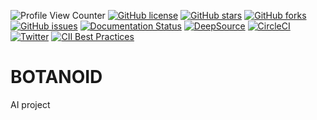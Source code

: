 ![Profile View Counter](https://komarev.com/ghpvc/?username=KOSASIH)
[![GitHub license](https://img.shields.io/github/license/KOSASIH/BOTANOID)](https://github.com/KOSASIH/BOTANOID/blob/main/LICENSE)
[![GitHub stars](https://img.shields.io/github/stars/KOSASIH/BOTANOID)](https://github.com/KOSASIH/BOTANOID/stargazers)
[![GitHub forks](https://img.shields.io/github/forks/KOSASIH/BOTANOID)](https://github.com/KOSASIH/BOTANOID/network)
[![GitHub issues](https://img.shields.io/github/issues/KOSASIH/BOTANOID)](https://github.com/KOSASIH/BOTANOID/issues)
[![Documentation Status](https://readthedocs.org/projects/botanoid/badge/?version=latest)](https://botanoid.readthedocs.io/en/latest/?badge=latest)
[![DeepSource](https://deepsource.io/gh/KOSASIH/BOTANOID.svg/?label=active+issues&show_trend=true&token=lL-xU93bCng-fKcvoHnDLk3U)](https://deepsource.io/gh/KOSASIH/BOTANOID/?ref=repository-badge)
[![CircleCI](https://circleci.com/gh/KOSASIH/BOTANOID/tree/main.svg?style=svg)](https://circleci.com/gh/KOSASIH/BOTANOID/tree/main)
[![Twitter](https://img.shields.io/twitter/url?style=social&url=https%3A%2F%2Fmobile.twitter.com%2FKosasihg88G)](https://twitter.com/intent/tweet?text=Wow:&url=https%3A%2F%2Fgithub.com%2FKOSASIH%2FBOTANOID)
[![CII Best Practices](https://bestpractices.coreinfrastructure.org/projects/5520/badge)](https://bestpractices.coreinfrastructure.org/projects/5520)

# BOTANOID

AI project
